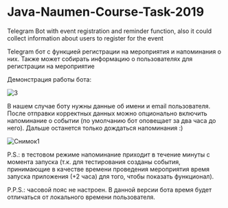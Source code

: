 # Java-Naumen-Course-Task-2019
Telegram Bot with event registration and reminder function, also it could collect information about users to register for the event

Telegram бот с функцией регистрации на мероприятия и напоминания о них. Также может собирать информацию о пользователях для регистрации на мероприятие

Демонстрация работы бота:

![3](https://user-images.githubusercontent.com/26218291/58114358-0a439400-7c11-11e9-940f-f68b4cb3ed38.gif)


В нашем случае боту нужны данные об имени и email пользователя.
После отправки корректных данных можно опционально включить напоминание о событии (по умолчанию бот оповещает за два часа до него).
Дальше останется только дождаться напоминания :)

![Снимок1](https://user-images.githubusercontent.com/26218291/58114633-9a81d900-7c11-11e9-804f-36fc18d71866.PNG)

P.S.: в тестовом режиме напоминание приходит в течение минуты с момента запуска (т.к. для тестирования созданы события, принимающие в качестве времени проведения мероприятия время запуска приложения (+2 часа) для того, чтобы показать функционал).

P.P.S.: часовой пояс не настроен. В данной версии бота время будет отличаться от локального времени пользователя.
